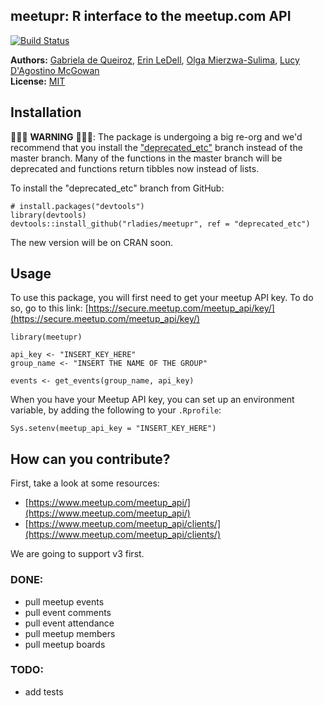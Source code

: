 meetupr: R interface to the meetup.com API
--------------------

[![Build Status](https://travis-ci.org/rladies/meetupr.svg?branch=master)](https://travis-ci.org/rladies/meetupr)

**Authors:** [Gabriela de Queiroz](http://gdequeiroz.github.io/), [Erin LeDell](http://www.stat.berkeley.edu/~ledell/), [Olga Mierzwa-Sulima](https://github.com/olgamie), [Lucy D'Agostino McGowan](http://www.lucymcgowan.com)<br/>
**License:** [MIT](https://opensource.org/licenses/MIT)


## Installation

🚧🚧🚧 **WARNING** 🚧🚧🚧: The package is undergoing a big re-org and we'd recommend that you install the ["deprecated_etc"](https://github.com/rladies/meetupr/tree/deprecated_etc) branch instead of the master branch.  Many of the functions in the master branch will be deprecated and functions return tibbles now instead of lists.  

To install the "deprecated_etc" branch from GitHub:

```{r}
# install.packages("devtools")
library(devtools)
devtools::install_github("rladies/meetupr", ref = "deprecated_etc")
```
The new version will be on CRAN soon.

## Usage

To use this package, you will first need to get your meetup API key. To do so, go to this link: [https://secure.meetup.com/meetup_api/key/](https://secure.meetup.com/meetup_api/key/)

```{r}
library(meetupr)

api_key <- "INSERT_KEY_HERE"
group_name <- "INSERT THE NAME OF THE GROUP"

events <- get_events(group_name, api_key)
```

When you have your Meetup API key, you can set up an environment variable, by adding the following to your `.Rprofile`:

```{r}
Sys.setenv(meetup_api_key = "INSERT_KEY_HERE")
```

## How can you contribute?

First, take a look at some resources:

- [https://www.meetup.com/meetup_api/](https://www.meetup.com/meetup_api/)
- [https://www.meetup.com/meetup_api/clients/](https://www.meetup.com/meetup_api/clients/)

We are going to support v3 first.

### DONE:
- pull meetup events
- pull event comments
- pull event attendance
- pull meetup members
- pull meetup boards

### TODO:
- add tests

